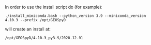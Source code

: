 In order to use the install script do (for example):

```
./install_miniconda.bash --python_version 3.9 --miniconda_version 4.10.3 --prefix /opt/GEOSpyD
```

will create an install at:
```
/opt/GEOSpyD/4.10.3_py3.9/2020-12-01
```
